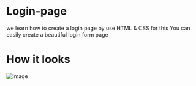 # Login-page
we learn how to create a login page by use HTML & CSS for this You can easily create a beautiful login form page

# How it looks

![image](https://user-images.githubusercontent.com/118382443/230790433-c92ef783-031f-4229-bf01-aad9573c2c41.png)
